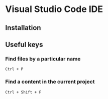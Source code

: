 # Visual Studio Code IDE

## Installation

## Useful keys

### Find files by a particular name

`Ctrl + P`

### Find a content in the current project

`Ctrl + Shift + F`